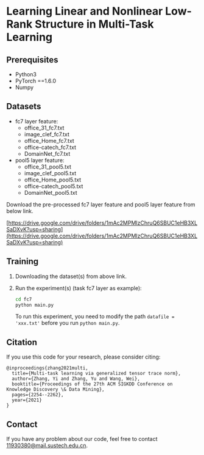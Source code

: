 # Learning Linear and Nonlinear Low-Rank Structure in Multi-Task Learning

## Prerequisites

- Python3
- PyTorch ==1.6.0
- Numpy

## Datasets

- fc7 layer feature:
  - office_31_fc7.txt
  - image_clef_fc7.txt
  - office_Home_fc7.txt
  - office-catech_fc7.txt
  - DomainNet_fc7.txt
- pool5 layer feature:
  - office_31_pool5.txt
  - image_clef_pool5.txt
  - office_Home_pool5.txt
  - office-catech_pool5.txt
  - DomainNet_pool5.txt 

Download the pre-processed fc7 layer feature and pool5 layer feature from below link.

[https://drive.google.com/drive/folders/1mAc2MPMIzChruQ6SBUC1eHB3XLSaDXvK?usp=sharing](https://drive.google.com/drive/folders/1mAc2MPMIzChruQ6SBUC1eHB3XLSaDXvK?usp=sharing)

## Training

1. Downloading the dataset(s) from above link.

2. Run the experiment(s) (task fc7 layer as example):

   ```bash
   cd fc7
   python main.py
   ```

   To run this experiment, you need to modify the path `datafile = 'xxx.txt'` before you run `python main.py`.

## Citation

If you use this code for your research, please consider citing:

```
@inproceedings{zhang2021multi,
  title={Multi-task learning via generalized tensor trace norm},
  author={Zhang, Yi and Zhang, Yu and Wang, Wei},
  booktitle={Proceedings of the 27th ACM SIGKDD Conference on Knowledge Discovery \& Data Mining},
  pages={2254--2262},
  year={2021}
}
```

## Contact

If you have any problem about our code, feel free to contact [11930380@mail.sustech.edu.cn](mailto:11930380@mail.sustech.edu.cn).